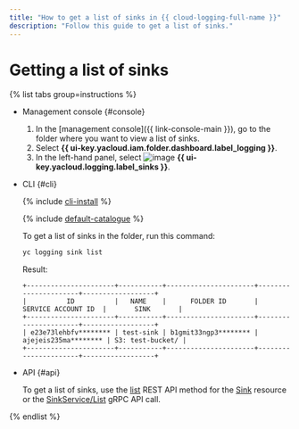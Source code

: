 ```yaml
---
title: "How to get a list of sinks in {{ cloud-logging-full-name }}"
description: "Follow this guide to get a list of sinks."
---
```


# Getting a list of sinks

{% list tabs group=instructions %}

- Management console {#console}

   1. In the [management console]({{ link-console-main }}), go to the folder where you want to view a list of sinks.
   1. Select **{{ ui-key.yacloud.iam.folder.dashboard.label_logging }}**.
   1. In the left-hand panel, select ![image](../../_assets/console-icons/folder-arrow-down.svg) **{{ ui-key.yacloud.logging.label_sinks }}**.

- CLI {#cli}

   {% include [cli-install](../../_includes/cli-install.md) %}

   {% include [default-catalogue](../../_includes/default-catalogue.md) %}

   To get a list of sinks in the folder, run this command:

   ```bash
   yc logging sink list
   ```

   Result:

   ```text
   +----------------------+-----------+----------------------+----------------------+------------------+
   |          ID          |   NAME    |      FOLDER ID       |  SERVICE ACCOUNT ID  |       SINK       |
   +----------------------+-----------+----------------------+----------------------+------------------+
   | e23e73lehbfv******** | test-sink | b1gmit33ngp3******** | ajejeis235ma******** | S3: test-bucket/ |
   +----------------------+-----------+----------------------+----------------------+------------------+
   ```

- API {#api}

   To get a list of sinks, use the [list](../api-ref/Sink/list.md) REST API method for the [Sink](../api-ref/Sink/index.md) resource or the [SinkService/List](../api-ref/grpc/sink_service.md#List) gRPC API call.

{% endlist %}